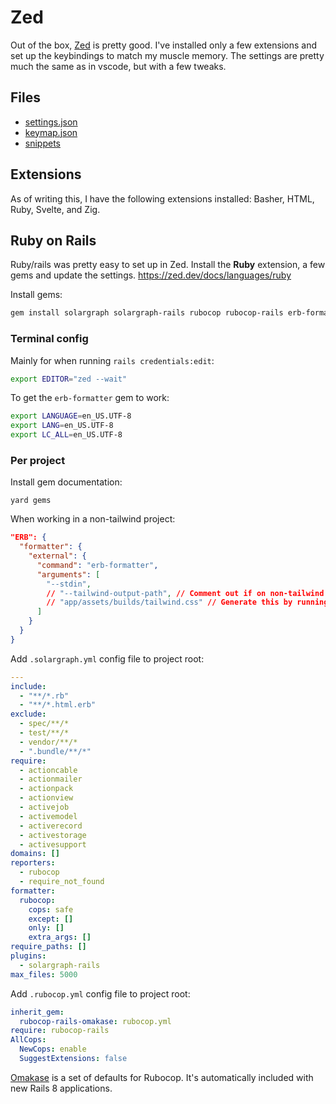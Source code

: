 # Zed

Out of the box, [Zed](https://zed.dev/) is pretty good. I've installed only a few extensions and set up the keybindings to match my muscle memory. The settings are pretty much the same as in vscode, but with a few tweaks.

## Files

- [settings.json](./settings.json)
- [keymap.json](./keymap.json)
- [snippets](./snippets)

## Extensions

As of writing this, I have the following extensions installed: Basher, HTML, Ruby, Svelte, and Zig.

## Ruby on Rails

Ruby/rails was pretty easy to set up in Zed. Install the **Ruby** extension, a few gems and update the settings. https://zed.dev/docs/languages/ruby

Install gems:

```sh
gem install solargraph solargraph-rails rubocop rubocop-rails erb-formatter yard
```

### Terminal config

Mainly for when running `rails credentials:edit`:

```sh
export EDITOR="zed --wait"
```

To get the `erb-formatter` gem to work:

```sh
export LANGUAGE=en_US.UTF-8
export LANG=en_US.UTF-8
export LC_ALL=en_US.UTF-8
```

### Per project

Install gem documentation:

```
yard gems
```

When working in a non-tailwind project:

```json
"ERB": {
  "formatter": {
    "external": {
      "command": "erb-formatter",
      "arguments": [
        "--stdin",
        // "--tailwind-output-path", // Comment out if on non-tailwind project
        // "app/assets/builds/tailwind.css" // Generate this by running bin/rails tailwindcss:build
      ]
    }
  }
}
```

Add `.solargraph.yml` config file to project root:

```yml
---
include:
  - "**/*.rb"
  - "**/*.html.erb"
exclude:
  - spec/**/*
  - test/**/*
  - vendor/**/*
  - ".bundle/**/*"
require:
  - actioncable
  - actionmailer
  - actionpack
  - actionview
  - activejob
  - activemodel
  - activerecord
  - activestorage
  - activesupport
domains: []
reporters:
  - rubocop
  - require_not_found
formatter:
  rubocop:
    cops: safe
    except: []
    only: []
    extra_args: []
require_paths: []
plugins:
  - solargraph-rails
max_files: 5000
```

Add `.rubocop.yml` config file to project root:

```yml
inherit_gem:
  rubocop-rails-omakase: rubocop.yml
require: rubocop-rails
AllCops:
  NewCops: enable
  SuggestExtensions: false
```

[Omakase](https://github.com/rails/rubocop-rails-omakase) is a set of defaults for Rubocop. It's automatically included with new Rails 8 applications.
